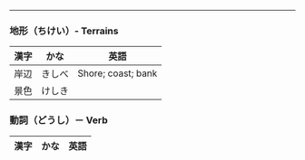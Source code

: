 
---


### 地形（ちけい）- Terrains
| 漢字 | かな | 英語 |
| ---- | ---- | ---- |
| 岸辺 | きしべ | Shore; coast; bank |
| 景色 | けしき |  |

### 動詞（どうし）－ Verb
| 漢字 | かな | 英語 |
| ---- | ---- | ---- |




